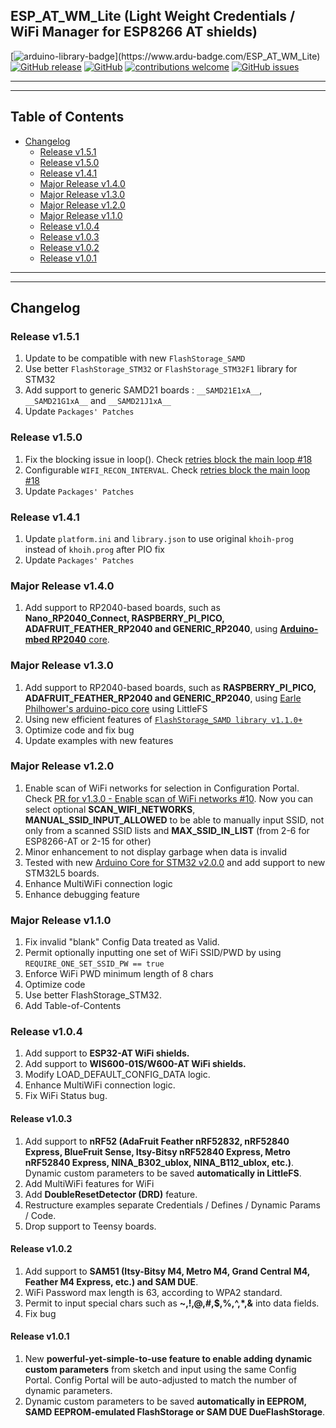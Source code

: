 ## ESP_AT_WM_Lite (Light Weight Credentials / WiFi Manager for ESP8266 AT shields)

[![arduino-library-badge](https://www.ardu-badge.com/badge/ESP_AT_WM_Lite.svg?)](https://www.ardu-badge.com/ESP_AT_WM_Lite)
[![GitHub release](https://img.shields.io/github/release/khoih-prog/ESP_AT_WM_Lite.svg)](https://github.com/khoih-prog/ESP_AT_WM_Lite/releases)
[![GitHub](https://img.shields.io/github/license/mashape/apistatus.svg)](https://github.com/khoih-prog/ESP_AT_WM_Lite/blob/master/LICENSE)
[![contributions welcome](https://img.shields.io/badge/contributions-welcome-brightgreen.svg?style=flat)](#Contributing)
[![GitHub issues](https://img.shields.io/github/issues/khoih-prog/ESP_AT_WM_Lite.svg)](http://github.com/khoih-prog/ESP_AT_WM_Lite/issues)

---
---

## Table of Contents

* [Changelog](#changelog)
  * [Release v1.5.1](#release-v151)
  * [Release v1.5.0](#release-v150)
  * [Release v1.4.1](#release-v141)
  * [Major Release v1.4.0](#major-release-v140)
  * [Major Release v1.3.0](#major-release-v130)
  * [Major Release v1.2.0](#major-release-v120)
  * [Major Release v1.1.0](#major-release-v110)
  * [Release v1.0.4](#release-v104)
  * [Release v1.0.3](#release-v103)
  * [Release v1.0.2](#release-v102)
  * [Release v1.0.1](#release-v101)
 
---
---

## Changelog

### Release v1.5.1

1. Update to be compatible with new `FlashStorage_SAMD`
2. Use better `FlashStorage_STM32` or `FlashStorage_STM32F1` library for STM32
3. Add support to generic SAMD21 boards : `__SAMD21E1xA__`, `__SAMD21G1xA__` and `__SAMD21J1xA__`
4. Update `Packages' Patches`

### Release v1.5.0

1. Fix the blocking issue in loop(). Check [retries block the main loop #18](https://github.com/khoih-prog/WiFiManager_NINA_Lite/issues/18)
2. Configurable `WIFI_RECON_INTERVAL`. Check [retries block the main loop #18](https://github.com/khoih-prog/WiFiManager_NINA_Lite/issues/18#issuecomment-1006197561)
3. Update `Packages' Patches`

### Release v1.4.1

1. Update `platform.ini` and `library.json` to use original `khoih-prog` instead of `khoih.prog` after PIO fix
2. Update `Packages' Patches`

### Major Release v1.4.0

1. Add support to RP2040-based boards, such as **Nano_RP2040_Connect, RASPBERRY_PI_PICO, ADAFRUIT_FEATHER_RP2040 and GENERIC_RP2040**, using [**Arduino-mbed RP2040** core](https://github.com/arduino/ArduinoCore-mbed).

### Major Release v1.3.0

1. Add support to RP2040-based boards, such as **RASPBERRY_PI_PICO, ADAFRUIT_FEATHER_RP2040 and GENERIC_RP2040**, using [Earle Philhower's arduino-pico core](https://github.com/earlephilhower/arduino-pico) using LittleFS
2. Using new efficient features of [`FlashStorage_SAMD library v1.1.0+`](https://github.com/khoih-prog/FlashStorage_SAMD)
3. Optimize code and fix bug
4. Update examples with new features

### Major Release v1.2.0

1. Enable scan of WiFi networks for selection in Configuration Portal. Check [PR for v1.3.0 - Enable scan of WiFi networks #10](https://github.com/khoih-prog/WiFiManager_NINA_Lite/pull/10). Now you can select optional **SCAN_WIFI_NETWORKS**, **MANUAL_SSID_INPUT_ALLOWED** to be able to manually input SSID, not only from a scanned SSID lists and **MAX_SSID_IN_LIST** (from 2-6 for ESP8266-AT or 2-15 for other)
2. Minor enhancement to not display garbage when data is invalid
3. Tested with new [Arduino Core for STM32 v2.0.0](https://github.com/stm32duino/Arduino_Core_STM32) and add support to new STM32L5 boards.
4. Enhance MultiWiFi connection logic
5. Enhance debugging feature

### Major Release v1.1.0

1. Fix invalid "blank" Config Data treated as Valid. 
2. Permit optionally inputting one set of WiFi SSID/PWD by using `REQUIRE_ONE_SET_SSID_PW == true`
3. Enforce WiFi PWD minimum length of 8 chars
4. Optimize code
5. Use better FlashStorage_STM32. 
6. Add Table-of-Contents

### Release v1.0.4

1. Add support to **ESP32-AT WiFi shields.**
2. Add support to **WIS600-01S/W600-AT WiFi shields.**
3. Modify LOAD_DEFAULT_CONFIG_DATA logic.
4. Enhance MultiWiFi connection logic. 
5. Fix WiFi Status bug.

#### Release v1.0.3

1. Add support to **nRF52 (AdaFruit Feather nRF52832, nRF52840 Express, BlueFruit Sense, Itsy-Bitsy nRF52840 Express, Metro nRF52840 Express, NINA_B302_ublox, NINA_B112_ublox, etc.)**. Dynamic custom parameters to be saved **automatically in LittleFS**.
2. Add MultiWiFi features for WiFi
3. Add **DoubleResetDetector (DRD)** feature.
4. Restructure examples separate Credentials / Defines / Dynamic Params / Code.
5. Drop support to Teensy boards.

#### Release v1.0.2

1. Add support to **SAM51 (Itsy-Bitsy M4, Metro M4, Grand Central M4, Feather M4 Express, etc.) and SAM DUE**.
2. WiFi Password max length is 63, according to WPA2 standard.
3. Permit to input special chars such as **~,!,@,#,$,%,^,*,&** into data fields.
4. Fix bug

#### Release v1.0.1

1. New **powerful-yet-simple-to-use feature to enable adding dynamic custom parameters** from sketch and input using the same Config Portal. Config Portal will be auto-adjusted to match the number of dynamic parameters.
2. Dynamic custom parameters to be saved **automatically in EEPROM, SAMD EEPROM-emulated FlashStorage or SAM DUE DueFlashStorage**.



